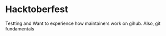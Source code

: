 # Hacktoberfest
Testting and Want to experience how maintainers work on gihub.
Also, git fundamentals

